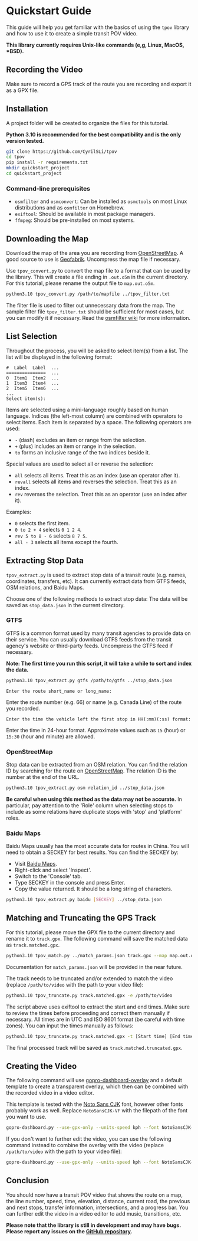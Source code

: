 # Quickstart Guide

This guide will help you get familiar with the basics of using the `tpov` library and how to use it to create a simple transit POV video.

**This library currently requires Unix-like commands (e,g, Linux, MacOS, \*BSD).**

## Recording the Video
Make sure to record a GPS track of the route you are recording and export it as a GPX file.

## Installation

A project folder will be created to organize the files for this tutorial.

**Python 3.10 is recommended for the best compatibility and is the only version tested.**

```bash
git clone https://github.com/CyrilSLi/tpov
cd tpov
pip install -r requirements.txt
mkdir quickstart_project
cd quickstart_project
```

### Command-line prerequisites

- `osmfilter` and `osmconvert`: Can be installed as `osmctools` on most Linux distributions and as `osmfilter` on Homebrew.
- `exiftool`: Should be available in most package managers.
- `ffmpeg`: Should be pre-installed on most systems.

## Downloading the Map

Download the map of the area you are recording from [OpenStreetMap](https://www.openstreetmap.org/). A good source to use is [Geofabrik](https://download.geofabrik.de/). Uncompress the map file if necessary.

Use `tpov_convert.py` to convert the map file to a format that can be used by the library. This will create a file ending in `.out.o5m` in the current directory. For this tutorial, please rename the output file to `map.out.o5m`.

```bash
python3.10 tpov_convert.py /path/to/mapfile ../tpov_filter.txt
```

The filter file is used to filter out unnecessary data from the map. The sample filter file `tpov_filter.txt` should be sufficient for most cases, but you can modify it if necessary. Read the [osmfilter wiki](https://wiki.openstreetmap.org/wiki/Osmfilter) for more information.

## List Selection

Throughout the process, you will be asked to select item(s) from a list. The list will be displayed in the following format:

```
#  Label  Label  ...
===============  ...
0  Item1  Item2  ...
1  Item3  Item4  ...
2  Item5  Item6  ...
...
Select item(s): 
```

Items are selected using a mini-language roughly based on human language. Indices (the left-most column) are combined with operators to select items. Each item is separated by a space. The following operators are used:

- `-` (dash) excludes an item or range from the selection.
- `+` (plus) includes an item or range in the selection.
- `to` forms an inclusive range of the two indices beside it.

Special values are used to select all or reverse the selection:

- `all` selects all items. Treat this as an index (use an operator after it).
- `revall` selects all items and reverses the selection. Treat this as an index.
- `rev` reverses the selection. Treat this as an operator (use an index after it).

Examples:

- `0` selects the first item.
- `0 to 2 + 4` selects `0 1 2 4`.
- `rev 5 to 8 - 6` selects `8 7 5`.
- `all - 3` selects all items except the fourth.

## Extracting Stop Data

`tpov_extract.py` is used to extract stop data of a transit route (e.g. names, coordinates, transfers, etc). It can currently extract data from GTFS feeds, OSM relations, and Baidu Maps.

Choose one of the following methods to extract stop data: The data will be saved as `stop_data.json` in the current directory.

### GTFS

GTFS is a common format used by many transit agencies to provide data on their service. You can usually download GTFS feeds from the transit agency's website or third-party feeds. Uncompress the GTFS feed if necessary.

**Note: The first time you run this script, it will take a while to sort and index the data.**

```bash
python3.10 tpov_extract.py gtfs /path/to/gtfs ../stop_data.json
```
```
Enter the route short_name or long_name:
```

Enter the route number (e.g. 66) or name (e.g. Canada Line) of the route you recorded.

```
Enter the time the vehicle left the first stop in HH(:mm)(:ss) format:
```

Enter the time in 24-hour format. Approximate values such as `15` (hour) or `15:30` (hour and minute) are allowed.

### OpenStreetMap

Stop data can be extracted from an OSM relation. You can find the relation ID by searching for the route on [OpenStreetMap](https://www.openstreetmap.org/). The relation ID is the number at the end of the URL.

```bash
python3.10 tpov_extract.py osm relation_id ../stop_data.json
```

**Be careful when using this method as the data may not be accurate.** In particular, pay attention to the 'Role' column when selecting stops to include as some relations have duplicate stops with 'stop' and 'platform' roles.

### Baidu Maps

Baidu Maps usually has the most accurate data for routes in China. You will need to obtain a SECKEY for best results. You can find the SECKEY by:

- Visit [Baidu Maps](https://map.baidu.com/).
- Right-click and select 'Inspect'.
- Switch to the 'Console' tab.
- Type SECKEY in the console and press Enter.
- Copy the value returned. It should be a long string of characters.

```bash
python3.10 tpov_extract.py baidu [SECKEY] ../stop_data.json
```

## Matching and Truncating the GPS Track

For this tutorial, please move the GPX file to the current directory and rename it to `track.gpx`. The following command will save the matched data as `track.matched.gpx`.

```bash
python3.10 tpov_match.py ../match_params.json track.gpx --map map.out.o5m --stop ../stop_data.json
```

Documentation for `match_params.json` will be provided in the near future.

The track needs to be truncated and/or extended to match the video (replace `/path/to/video` with the path to your video file):

```bash
python3.10 tpov_truncate.py track.matched.gpx -e /path/to/video
```

The script above uses exiftool to extract the start and end times. Make sure to review the times before proceeding and correct them manually if necessary. All times are in UTC and ISO 8601 format (be careful with time zones). You can input the times manually as follows:

```bash
python3.10 tpov_truncate.py track.matched.gpx -t [Start time] [End time]
```

The final processed track will be saved as `track.matched.truncated.gpx`.

## Creating the Video

The following command will use [gopro-dashboard-overlay](https://github.com/CyrilSLi/gopro-dashboard-overlay) and a default template to create a transparent overlay, which then can be combined with the recorded video in a video editor.

This template is tested with the [Noto Sans CJK](https://github.com/googlefonts/noto-cjk/raw/main/Sans/Variable/OTC/NotoSansCJK-VF.otf.ttc) font, however other fonts probably work as well. Replace `NotoSansCJK-VF` with the filepath of the font you want to use.

```bash
gopro-dashboard.py --use-gpx-only --units-speed kph --font NotoSansCJK-VF --profile overlay --overlay-size 1920x1080 --layout-xml ../tpov_layout.xml overlay.mov --gpx track.matched.truncated.gpx
```

If you don't want to further edit the video, you can use the following command instead to combine the overlay with the video (replace `/path/to/video` with the path to your video file):

```bash
gopro-dashboard.py --use-gpx-only --units-speed kph --font NotoSansCJK-VF --overlay-size 1920x1080 --layout-xml ../tpov_layout.xml /path/to/video overlay.mp4 --gpx track.matched.truncated.gpx
```

## Conclusion

You should now have a transit POV video that shows the route on a map, the line number, speed, time, elevation, distance, current road, the previous and next stops, transfer information, intersections, and a progress bar. You can further edit the video in a video editor to add music, transitions, etc.

**Please note that the library is still in development and may have bugs. Please report any issues on the [GitHub repository](https://github.com/CyrilSLi/tpov/tree/main).**